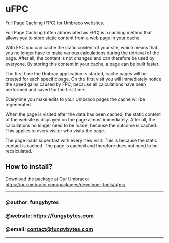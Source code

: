 # uFPC
Full Page Caching (FPC) for Umbraco websites.

Full Page Caching (often abbreviated as FPC) is a caching method that allows you to store 
static content from a web page in your cache.

With FPC you can cache the static content of your site, which means that you no longer have 
to make various calculations during the retrieval of the page. After all, the content is not 
changed and can therefore be used by everyone. 
By storing this content in your cache, a page can be built faster.

The first time the Umbrao application is started, cache pages will be created for each 
specific page. On the first visit you will immediately 
notice the speed gains caused by FPC, because all calculations have been performed and 
saved for the first time. 

Everytime you make edits to your Umbraco pages the cache will be regenerated.

When the page is visited after the data has been cached, the static content of the website 
is displayed on the page almost immediately. After all, the calculations no longer need to be 
made, because the outcome is cached. This applies to every visitor who visits the page.

The page loads super fast with every new visit. This is because the static contact is cached. 
The page is cached and therefore does not need to be recalculated.

## How to install?

Download the package at Our Umbraco:
https://our.umbraco.com/packages/developer-tools/ufpc/

--------------------------------
### @author: fungybytes
### @website: https://fungybytes.com
### @email: contact@fungybytes.com
--------------------------------
